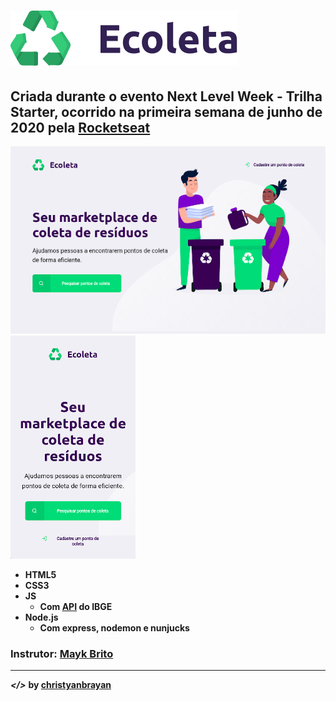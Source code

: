 # ![](public/assets/logo.svg)
## Criada durante o evento Next Level Week - Trilha Starter, ocorrido na primeira semana de junho de 2020 pela [Rocketseat](https://rocketseat.com.br/)
![](imgs/print1.png) ![](imgs/print2.png)
* **HTML5**
* **CSS3**
* **JS**
  * **Com [API](https://servicodados.ibge.gov.br/api/docs/localidades) do IBGE**
* **Node.js**
  * **Com express, nodemon e nunjucks**
### Instrutor: [Mayk Brito](https://github.com/maykbrito)
---
***</>*** **by [christyanbrayan](https://github.com/christyanbrayan)**
